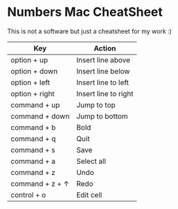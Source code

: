 # Numbers Mac CheatSheet

This is not a software but just a cheatsheet for my work :)

| Key | Action |
| --- | ------ |
| option + up | Insert line above |
| option + down | Insert line below |
| option + left | Insert line to left |
| option + right | Insert line to right |
| command + up | Jump to top |
| command + down | Jump to bottom |
| command + b | Bold |
| command + q | Quit |
| command + s | Save |
| command + a | Select all |
| command + z | Undo |
| command + z + ↑ | Redo |
| control + o | Edit cell |
